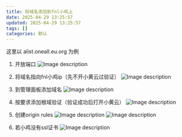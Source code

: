 ```yaml
---
title: 将域名添加到fnl小鸡上
date: 2025-04-29 13:25:57
updated: 2025-04-29 13:25:57
tags: []
categories: 默认
---
```


这里以 alist.oneall.eu.org 为例

1. 开放端口
   ![Image description](https://s.rmimg.com/2025-04-29/1745919888-694481-2025-04-29-173721.png)

2. 将域名指向fnl小鸡ip（先不开小黄云过验证）
   ![Image description](https://s.rmimg.com/2025-04-29/1745919695-388859-2025-04-29-173609.png)

3. 到管理面板添加域名
   ![Image description](https://s.rmimg.com/2025-04-29/1745919743-131494-2025-04-29-173734.png)

4. 按要求添加根域验证（验证成功后打开小黄云）
   ![Image description](https://s.rmimg.com/2025-04-29/1745919794-600079-2025-04-29-173632.png)

5. 创建origin rules
   ![Image description](https://s.rmimg.com/2025-04-29/1745919847-337763-2025-04-29-173839.png)
   ![Image description](https://s.rmimg.com/2025-04-29/1745919930-493146-2025-04-29-173846.png)

6. 若小鸡没有ssl证书
   ![Image description](https://s.rmimg.com/2025-04-29/1745919953-923417-2025-04-29-173642.png)

